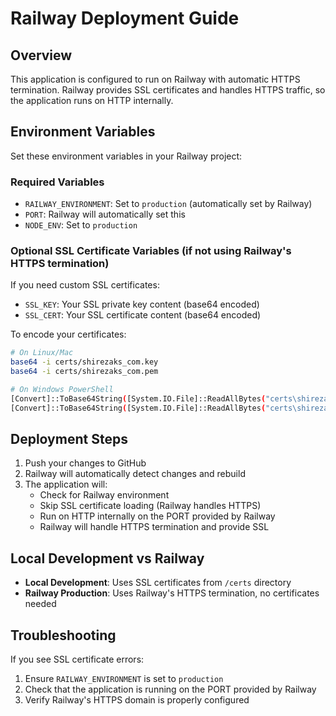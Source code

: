 # Railway Deployment Guide

## Overview
This application is configured to run on Railway with automatic HTTPS termination. Railway provides SSL certificates and handles HTTPS traffic, so the application runs on HTTP internally.

## Environment Variables

Set these environment variables in your Railway project:

### Required Variables
- `RAILWAY_ENVIRONMENT`: Set to `production` (automatically set by Railway)
- `PORT`: Railway will automatically set this
- `NODE_ENV`: Set to `production`

### Optional SSL Certificate Variables (if not using Railway's HTTPS termination)
If you need custom SSL certificates:
- `SSL_KEY`: Your SSL private key content (base64 encoded)
- `SSL_CERT`: Your SSL certificate content (base64 encoded)

To encode your certificates:
```bash
# On Linux/Mac
base64 -i certs/shirezaks_com.key
base64 -i certs/shirezaks_com.pem

# On Windows PowerShell
[Convert]::ToBase64String([System.IO.File]::ReadAllBytes("certs\shirezaks_com.key"))
[Convert]::ToBase64String([System.IO.File]::ReadAllBytes("certs\shirezaks_com.pem"))
```

## Deployment Steps

1. Push your changes to GitHub
2. Railway will automatically detect changes and rebuild
3. The application will:
   - Check for Railway environment
   - Skip SSL certificate loading (Railway handles HTTPS)
   - Run on HTTP internally on the PORT provided by Railway
   - Railway will handle HTTPS termination and provide SSL

## Local Development vs Railway

- **Local Development**: Uses SSL certificates from `/certs` directory
- **Railway Production**: Uses Railway's HTTPS termination, no certificates needed

## Troubleshooting

If you see SSL certificate errors:
1. Ensure `RAILWAY_ENVIRONMENT` is set to `production`
2. Check that the application is running on the PORT provided by Railway
3. Verify Railway's HTTPS domain is properly configured